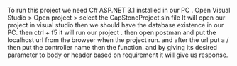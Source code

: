 To run this project we need C# ASP.NET 3.1 installed in our PC . 
Open Visual Studio > Open project > select the CapStoneProject.sln file
It will open our project in visual studio
then we should have the database existence in our PC.
then ctrl + f5 it will run our project . 
then open postman and put the localhost url from the browser when the project run. and after the url put a / then put the controller name then the function. and by giving 
its desired parameter to body or header based on requirement it will give us response.

